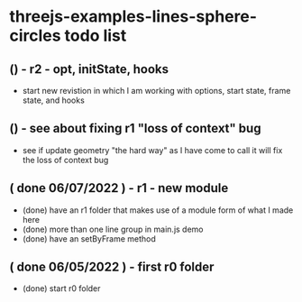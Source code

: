 # threejs-examples-lines-sphere-circles todo list

## () - r2 - opt, initState, hooks
* start new revistion in which I am working with options, start state, frame state, and hooks

## () - see about fixing r1 "loss of context" bug
* see if update geometry "the hard way" as I have come to call it will fix the loss of context bug	

## ( done 06/07/2022 ) - r1 - new module
* (done) have an r1 folder that makes use of a module form of what I made here
* (done) more than one line group in main.js demo
* (done) have an setByFrame method

## ( done 06/05/2022 ) - first r0 folder
* (done) start r0 folder